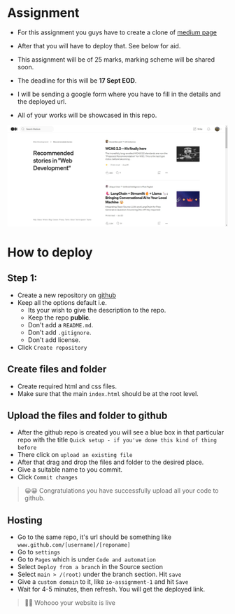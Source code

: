 # Assignment

- For this assignment you guys have to create a clone of [medium page](https://medium.com/tag/web-development/recommended)

- After that you will have to deploy that. See below for aid.
- This assignment will be of 25 marks, marking scheme will be shared soon.
- The deadline for this will be **17 Sept EOD**.
- I will be sending a google form where you have to fill in the details and the deployed url.
- All of your works will be showcased in this repo.

![Medium page template](/day_3/assignment/challenge_medium.png)
# How to deploy

## Step 1:
- Create a new repository on [github](https://github.com/)
- Keep all the options default i.e. 
    - Its your wish to give the description to the repo.
    - Keep the repo **public**.
    - Don't add a `README.md`.
    - Don't add `.gitignore`.
    - Don't add license.
- Click `Create repository`


## Create files and folder
- Create required html and css files.
- Make sure that the main `index.html` should be at the root level.

## Upload the files and folder to github
- After the github repo is created you will see a blue box in that particular repo with the title `Quick setup - if you've done this kind of thing before`
- There click on `upload an existing file`
- After that drag and drop the files and folder to the desired place.
- Give a suitable name to you commit.
- Click `Commit changes`

> 😀😀 Congratulations you have successfully upload all your code to github.

## Hosting
- Go to the same repo, it's url should be something like `www.github.com/[username]/[reponame]`
- Go to `settings`
- Go to `Pages` which is under `Code and automation`
- Select `Deploy from a branch` in the Source section
- Select `main > /(root)` under the branch section. Hit `save` 
- Give a `custom domain` to it, like `io-assignment-1` and hit `Save`
- Wait for 4-5 minutes, then refresh. You will get the deployed link.

> 🎉🎉 Wohooo your website is live



